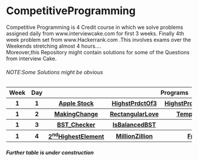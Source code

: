 # CompetitiveProgramming
<vr>
Competitive Programming is 4 Credit course in which we solve problems assigned daily from www.interviewcake.com for first 3 weeks.
Finally 4th week problem set from www.Hackerrank.com .This involves exams over the Weekends stretching almost 4 hours....
<br>Moreover,this Repository might contain solutions for some of the Questions from interview Cake.
<br>
<h6>NOTE:Some Solutions might be obvious</h6>
  <table>
     <tr>
       <th> Week </th>
       <th> Day </th>
       <th colspan="4"> Programs </th>
    </tr>
    <tr>
      <th> 1 </th>
      <th> 1 </th>
      <th> <a href="https://github.com/Raghavendra-Gali/CompetitiveProgramming/blob/master/Week1/Day1/Programs/AppleStock.py">Apple Stock       </th>
       <th> <a href="https://github.com/Raghavendra-Gali/CompetitiveProgramming/blob/master/Week1/Day1/Programs/HighesProductOf3.py">HighstPrdctOf3 </th>
 <th> <a href="https://github.com/Raghavendra-Gali/CompetitiveProgramming/blob/master/Week1/Day1/Programs/HighestProductOfAllOtherNumbers.py">HighstPrdctOfAllOtherNmbrs </th>
    <th> <a href="https://github.com/Raghavendra-Gali/CompetitiveProgramming/blob/master/Week1/Day1/Programs/MergingMeetingTimes.py">MrgngMtngTms</th>
    </tr>
    <tr>
    <th> 1 </th>
      <th> 2 </th>
    <th><a href = "https://github.com/RaghavendraGali/CompetitiveProgramming/blob/master/Week1/Day2/Programs/makingChange.py">MakingChange</th>
      <th><a href="https://github.com/Raghavendra-Gali/CompetitiveProgramming/blob/master/Week1/Day2/Programs/rectangularlove.py">RectangularLove</th>
        <th><a href="https://github.com/Raghavendra-Gali/CompetitiveProgramming/blob/master/Week1/Day2/Programs/temperatureTracker.py">Temperature&nbsp;Tracker</th>
          <th>NONE</th>
    </tr>
    <tr>
    <th>1</th>
    <th>3</th>
    <th><a href="https://github.com/Raghavendra-Gali/CompetitiveProgramming/blob/master/Week1/Day3/Programs/bst-checker.py">BST_Checker</th>
      <th><a href="https://github.com/Raghavendra-Gali/CompetitiveProgramming/blob/master/Week1/Day3/Programs/isBalanced.py">IsBalancedBST</th>
        <th>NONE</th>
      <th>NONE</th>
    </tr>
    <tr>
      <th>1</th>
  <th>4</th>
  <th><a href="https://github.com/Raghavendra-Gali/CompetitiveProgramming/blob/master/Week1/Day4/Programs/2ndHighestElement.py">2<sup>nd</sup>HighestElement</th>
    <th><a href="https://github.com/Raghavendra-Gali/CompetitiveProgramming/blob/master/Week1/Day4/Programs/million.py">
      MillionZillion</th>
      <th><a href="https://github.com/Raghavendra-Gali/CompetitiveProgramming/blob/master/Week1/Day4/Programs/find-in-ordered-set.py">FndInOrrdSet</th>
      <th>NONE</th>
  </tr>
  </table>
  <h5>Further table is under construction</h5>
         
